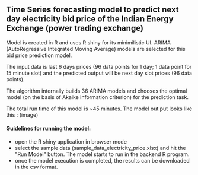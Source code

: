 ## Time Series forecasting model to predict next day electricity bid price of the Indian Energy Exchange (power trading exchange)

Model is created in R and uses R shiny for its minimilistic UI. 
ARIMA (AutoRegressive Integrated Moving Average) models are selected for this bid price prediction model.

The input data is last 6 days prices (96 data points for 1 day; 1 data point for 15 minute slot) and the predicted output will be next day slot prices (96 data points).

The algorithm internally builds 36 ARIMA models and chooses the optimal model (on the basis of Akaike information criterion) for the prediction task.

The total run time of this model is ~45 minutes.
The model out put looks like this : (image)


#### Guidelines for running the model:
* open the R shiny application in browser mode
* select the sample data (sample_data_electricity_price.xlsx) and hit the "Run Model" button. The model starts to run in the backend R program. 
* once the model execution is completed, the results can be downloaded in the csv format.
